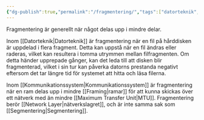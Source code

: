 ```yaml
---
{"dg-publish":true,"permalink":"/fragmentering/","tags":["datorteknik","kommunikationssystem"]}
---
```



Fragmentering är generellt när något delas upp i mindre delar. 

Inom [[Datorteknik\|Datorteknik]] är fragmentering när en fil på hårddisken är uppdelad i flera fragment. Detta kan uppstå när en fil ändras eller raderas, vilket kan resultera i tomma utrymmen mellan filfragmenten. Om detta händer upprepade gånger, kan det leda till att disken blir fragmenterad, vilket i sin tur kan påverka datorns prestanda negativt eftersom det tar längre tid för systemet att hitta och läsa filerna.

Inom [[Kommunikationssystem\|Kommunikationssystem]] är fragmentering när en ram delas upp i mindre [[Framing\|ramar]] för att kunna skickas över ett nätverk med än mindre [[Maximum Transfer Unit\|MTU]]. Fragmentering berör [[Network Layer\|nätverkslagret]], och är inte samma sak som [[Segmentering\|Segmentering]].